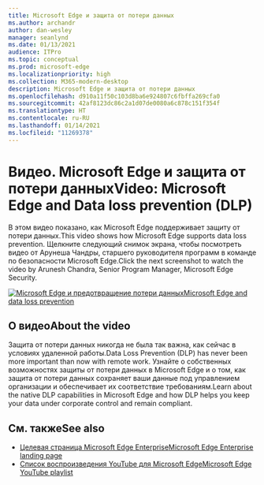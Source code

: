 ```yaml
---
title: Microsoft Edge и защита от потери данных
ms.author: archandr
author: dan-wesley
manager: seanlynd
ms.date: 01/13/2021
audience: ITPro
ms.topic: conceptual
ms.prod: microsoft-edge
ms.localizationpriority: high
ms.collection: M365-modern-desktop
description: Microsoft Edge и защита от потери данных
ms.openlocfilehash: d910a11f50c103d8ba6e924807c6fbffa269cfa0
ms.sourcegitcommit: 42af8123dc86c2a1d07de0080a6c878c151f354f
ms.translationtype: HT
ms.contentlocale: ru-RU
ms.lasthandoff: 01/14/2021
ms.locfileid: "11269378"
---
```

# <span data-ttu-id="13c22-103">Видео. Microsoft Edge и защита от потери данных</span><span class="sxs-lookup"><span data-stu-id="13c22-103">Video: Microsoft Edge and Data loss prevention (DLP)</span></span>

<span data-ttu-id="13c22-104">В этом видео показано, как Microsoft Edge поддерживает защиту от потери данных.</span><span class="sxs-lookup"><span data-stu-id="13c22-104">This video shows how Microsoft Edge supports data loss prevention.</span></span> <span data-ttu-id="13c22-105">Щелкните следующий снимок экрана, чтобы посмотреть видео от Арунеша Чандры, старшего руководителя программ в команде по безопасности Microsoft Edge.</span><span class="sxs-lookup"><span data-stu-id="13c22-105">Click the next screenshot to watch the video by Arunesh Chandra, Senior Program Manager, Microsoft Edge Security.</span></span>

[![ <span data-ttu-id="13c22-106">Microsoft Edge и предотвращение потери данных</span><span class="sxs-lookup"><span data-stu-id="13c22-106">Microsoft Edge and data loss prevention</span></span>](media/microsoft-edge-security-dlp/0.png)](http://www.youtube.com/watch?v=dLD04U9eTqg " Microsoft Edge and data loss prevention")

## <span data-ttu-id="13c22-107">О видео</span><span class="sxs-lookup"><span data-stu-id="13c22-107">About the video</span></span>

<span data-ttu-id="13c22-108">Защита от потери данных никогда не была так важна, как сейчас в условиях удаленной работы.</span><span class="sxs-lookup"><span data-stu-id="13c22-108">Data Loss Prevention (DLP) has never been more important than now with remote work.</span></span> <span data-ttu-id="13c22-109">Узнайте о собственных возможностях защиты от потери данных в Microsoft Edge и о том, как защита от потери данных сохраняет ваши данные под управлением организации и обеспечивает их соответствие требованиям.</span><span class="sxs-lookup"><span data-stu-id="13c22-109">Learn about the native DLP capabilities in Microsoft Edge and how DLP helps you keep your data under corporate control and remain compliant.</span></span>

## <span data-ttu-id="13c22-110">См. также</span><span class="sxs-lookup"><span data-stu-id="13c22-110">See also</span></span>

- [<span data-ttu-id="13c22-111">Целевая страница Microsoft Edge Enterprise</span><span class="sxs-lookup"><span data-stu-id="13c22-111">Microsoft Edge Enterprise landing page</span></span>](https://aka.ms/EdgeEnterprise)
- [<span data-ttu-id="13c22-112">Список воспроизведения YouTube для Microsoft Edge</span><span class="sxs-lookup"><span data-stu-id="13c22-112">Microsoft Edge YouTube playlist</span></span>](https://www.youtube.com/playlist?list=PLXtHYVsvn_b-uXh1tMeYpT-0iD8tD3tFy)
